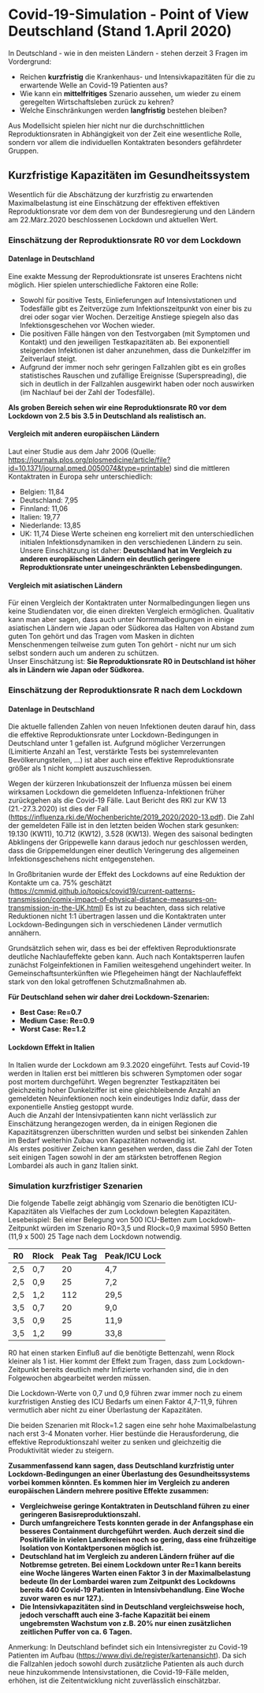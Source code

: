 # Covid-19-Simulation - Point of View Deutschland (Stand 1.April 2020)

In Deutschland - wie in den meisten Ländern - stehen derzeit 3 Fragen im Vordergrund: 
* Reichen <b>kurzfristig</b>  die Krankenhaus- und Intensivkapazitäten für die zu erwartende Welle an Covid-19 Patienten aus?
* Wie kann ein <b>mittelfritiges</b> Szenario aussehen, um wieder zu einem geregelten Wirtschaftsleben zurück zu kehren?
* Welche Einschränkungen werden <b>langfristig</b> bestehen bleiben?

Aus Modellsicht spielen hier nicht nur die durchschnittlichen Reproduktionsraten in Abhängigkeit von der Zeit eine 
wesentliche Rolle,  sondern vor allem die individuellen Kontaktraten besonders gefährdeter Gruppen. 

## Kurzfristige Kapazitäten im Gesundheitssystem 
Wesentlich für die Abschätzung der kurzfristig zu erwartenden Maximalbelastung ist eine Einschätzung der effektiven
effektiven Reproduktionsrate vor dem dem von der Bundesregierung und den Ländern am 22.März.2020 beschlossenen Lockdown und 
aktuellen Wert. <br>

### Einschätzung der Reproduktionsrate R0 vor dem Lockdown

#### Datenlage in Deutschland
Eine exakte Messung der Reproduktionsrate ist unseres Erachtens nicht möglich. Hier spielen unterschiedliche Faktoren 
eine Rolle: 
* Sowohl für positive Tests, Einlieferungen auf Intensivstationen und Todesfälle gibt es Zeitverzüge zum 
Infektionszeitpunkt von einer bis zu drei oder sogar vier Wochen. Derzeitige Anstiege spiegeln also das 
Infektionsgeschehen vor Wochen wieder. 
* Die positiven Fälle hängen von den Testvorgaben (mit Symptomen und Kontakt) und den jeweiligen
    Testkapazitäten ab. Bei exponentiell steigenden Infektionen ist daher anzunehmen, dass die Dunkelziffer im Zeitverlauf steigt. 
* Aufgrund der immer noch sehr geringen Fallzahlen gibt es ein großes statistisches Rauschen und zufällige Ereignisse (Superspreading),
die sich in deutlich in der Fallzahlen ausgewirkt haben oder noch auswirken (im Nachlauf bei der Zahl der Todesfälle). 

<b>Als groben Bereich sehen wir eine Reproduktionsrate R0 vor dem Lockdown von 2.5 bis 3.5 in Deutschland als realistisch an. </b>

#### Vergleich mit anderen europäischen Ländern
Laut einer Studie aus dem Jahr 2006 (Quelle: https://journals.plos.org/plosmedicine/article/file?id=10.1371/journal.pmed.0050074&type=printable) 
sind die mittleren Kontaktraten in Europa sehr unterschiedlich: 
* Belgien:  11,84
* Deutschland:  7,95
* Finnland: 11,06
* Italien: 19,77
* Niederlande: 13,85
* UK: 11,74
Diese Werte scheinen eng korreliert mit den unterschiedlichen initialen Infektionsdynamiken in den verschiedenen Ländern
zu sein.<br>
Unsere Einschätzung ist daher: <b> Deutschland hat im Vergleich zu anderen europäischen Ländern ein deutlich geringere 
Reproduktionsrate unter uneingeschränkten Lebensbedingungen. </b>

#### Vergleich mit asiatischen Ländern
Für einen Vergleich der Kontaktraten unter Normalbedingungen liegen uns keine Studiendaten vor, die einen direkten Vergleich
ermöglichen. Qualitativ kann man aber sagen, dass auch unter Normmalbedigungen in einige asiatischen Ländern wie Japan oder
Südkorea das Halten von Abstand zum guten Ton gehört und das Tragen vom Masken in dichten Menschenmengen teilweise zum 
guten Ton gehört - nicht nur um sich selbst sondern auch um anderen zu schützen. <br>
Unser Einschätzung ist: <b>Sie Reproduktionsrate R0 in Deutschland ist höher als in Ländern wie Japan oder
Südkorea.</b>

### Einschätzung der Reproduktionsrate R nach dem Lockdown

#### Datenlage in Deutschland

Die aktuelle fallenden Zahlen von neuen Infektionen deuten darauf hin, dass die effektive Reproduktionsrate 
unter Lockdown-Bedingungen in Deutschland unter 1 gefallen ist. Aufgrund möglicher Verzerrungen (Limitierte Anzahl 
an Test, verstärkte Tests bei systemrelevanten Bevölkerungsteilen, ...) ist aber auch eine effektive Reproduktionsrate 
größer als 1 nicht komplett auszuschliessen. 

Wegen der kürzeren Inkubationszeit der Influenza müssen bei einem wirksamen Lockdown die gemeldeten Influenza-Infektionen früher zurückgehen als die Covid-19 Fälle. Laut Bericht des RKI zur KW 13 (21.-27.3.2020) ist dies der Fall (https://influenza.rki.de/Wochenberichte/2019_2020/2020-13.pdf). Die Zahl der gemeldeten Fälle ist in den letzten beiden Wochen stark gesunken: 19.130 (KW11), 10.712 (KW12), 3.528 (KW13). Wegen des saisonal bedingten Abklingens der Grippewelle kann daraus jedoch nur geschlossen werden, dass die Grippemeldungen einer deutlich Veringerung des allgemeinen Infektionsgeschehens nicht entgegenstehen. 

In Großbritanien wurde der Effekt des Lockdowns auf eine Reduktion der Kontakte um ca. 75% geschätzt 
(https://cmmid.github.io/topics/covid19/current-patterns-transmission/comix-impact-of-physical-distance-measures-on-transmission-in-the-UK.html)
Es ist zu beachten, dass sich relative Reduktionen nicht 1:1 übertragen lassen und die Kontaktraten unter 
Lockdown-Bedingungen sich in verschiedenen Länder vermutlich annähern. 

Grundsätzlich sehen wir, dass es bei der effektiven Reproduktionsrate deutliche Nachlaufeffekte geben kann. Auch nach 
Kontaktsperren laufen zunächst Folgeinfektionen in Familien weitesgehend ungehindert weiter. In Gemeinschaftsunterkünften
wie Pflegeheimen hängt der Nachlaufeffekt stark von den lokal getroffenen Schutzmaßnahmen ab. 

<b>Für Deutschland sehen wir daher drei Lockdown-Szenarien: 
* Best Case: Re=0.7
* Medium Case: Re=0.9
* Worst Case: Re=1.2
</b>

#### Lockdown Effekt in Italien
In Italien wurde der Lockdown am 9.3.2020 eingeführt. Tests auf Covid-19 werden in Italien erst bei mittleren bis schweren Symptomen oder sogar post mortem durchgeführt. Wegen begrenzter Testkapzitäten bei gleichzeitig hoher Dunkelziffer ist eine gleichbleibende Anzahl an gemeldeten Neuinfektionen noch kein eindeutiges Indiz dafür, dass der exponentielle Anstieg gestoppt wurde. <br> 
Auch die Anzahl der Intensivpatienten kann nicht verlässlich zur Einschätzung herangezogen werden, da in einigen Regionen die Kapazitätsgrenzen überschritten wurden und selbst bei sinkenden Zahlen im Bedarf weiterhin Zubau von Kapazitäten notwendig ist.<br>
Als erstes positiver Zeichen kann gesehen werden, dass die Zahl der Toten seit einigen Tagen sowohl in der am stärksten betroffenen Region Lombardei als auch in ganz Italien sinkt.

### Simulation kurzfristiger Szenarien
Die folgende Tabelle zeigt abhängig vom Szenario die benötigten ICU-Kapazitäten als Vielfaches der zum Lockdown belegten Kapazitäten. Lesebeispiel: Bei einer Belegung von 500 ICU-Betten zum Lockdowh-Zeitpunkt würden im Szenario R0=3,5 und Rlock=0,9 maximal 5950 Betten (11,9 x 500) 25 Tage nach dem Lockdown notwendig. 

| R0  | Rlock | Peak Tag | Peak/ICU Lock |
|-----|-------|----------|---------------|
| 2,5 | 0,7   | 20       | 4,7           |
| 2,5 | 0,9   | 25       | 7,2           |
| 2,5 | 1,2   | 112      | 29,5          |
| 3,5 | 0,7   | 20       | 9,0           |
| 3,5 | 0,9   | 25       | 11,9          |
| 3,5 | 1,2   | 99       | 33,8          |

R0 hat einen starken Einfluß auf die benötigte Bettenzahl, wenn Rlock kleiner als 1 ist. Hier kommt der Effekt zum Tragen, dass zum Lockdown-Zeitpunkt bereits deutlich mehr Infizierte vorhanden sind, die in den Folgewochen abgearbeitet werden müssen. 

Die Lockdown-Werte von 0,7 und 0,9 führen zwar immer noch zu einem kurzfristigen Anstieg des ICU Bedarfs um einen Faktor 4,7-11,9, führen vermutlich aber nicht zu einer Überlastung der Kapazitäten. 

Die beiden Szenarien mit Rlock=1.2 sagen eine sehr hohe Maximalbelastung nach erst 3-4 Monaten vorher. Hier bestünde die Herausforderung, die effektive Reproduktionszahl weiter zu senken und gleichzeitig die Produktivität wieder zu steigern. 

<b>Zusammenfassend kann sagen, dass Deutschland kurzfristig unter Lockdown-Bedingungen an einer Überlastung des Gesundheitssystems vorbei kommen könnten. Es kommen hier im Vergleich zu anderen europäischen Ländern mehrere positive Effekte zusammen: 
* Vergleichweise geringe Kontaktraten in Deutschland führen zu einer geringeren Basisreproduktionszahl. 
* Durch umfangreichere Tests konnten gerade in der Anfangsphase ein besseres Containment durchgeführt werden. Auch derzeit sind die Positivfälle in vielen Landkreisen noch so gering, dass eine frühzeitige Isolation von Kontaktpersonen möglich ist. 
* Deutschland hat im Vergleich zu anderen Ländern früher auf die Notbremse getreten. Bei einem Lockdown unter Re=1 kann bereits eine Woche längeres Warten einen Faktor 3 in der Maximalbelastung bedeute (In der Lombardei waren zum Zeitpunkt des Lockdowns bereits 440 Covid-19 Patienten in Intensivbehandlung. Eine Woche zuvor waren es nur 127.).
* Die Intensivkapazitäten sind in Deutschland vergleichsweise hoch, jedoch verschafft auch eine 3-fache Kapazität bei einem ungebremsten Wachstum von z.B. 20% nur einen zusätzlichen zeitlichen Puffer von ca. 6 Tagen.
</b>


Anmerkung: In Deutschland befindet sich ein Intensivregister zu Covid-19 Patienten im Aufbau (https://www.divi.de/register/kartenansicht). Da sich die Fallzahlen jedoch sowohl durch zusätzliche Patienten als auch durch neue hinzukommende Intensivstationen, die Covid-19-Fälle melden, erhöhen, ist die Zeitentwicklung nicht zuverlässlich einschätzbar. 
